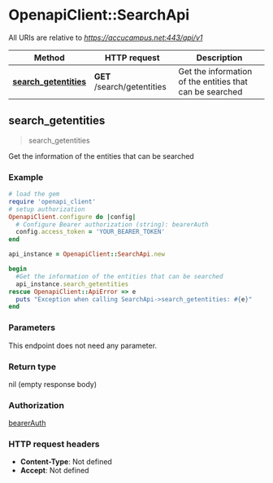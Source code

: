 # OpenapiClient::SearchApi

All URIs are relative to *https://accucampus.net:443/api/v1*

Method | HTTP request | Description
------------- | ------------- | -------------
[**search_getentities**](SearchApi.md#search_getentities) | **GET** /search/getentities | Get the information of the entities that can be searched



## search_getentities

> search_getentities

Get the information of the entities that can be searched

### Example

```ruby
# load the gem
require 'openapi_client'
# setup authorization
OpenapiClient.configure do |config|
  # Configure Bearer authorization (string): bearerAuth
  config.access_token = 'YOUR_BEARER_TOKEN'
end

api_instance = OpenapiClient::SearchApi.new

begin
  #Get the information of the entities that can be searched
  api_instance.search_getentities
rescue OpenapiClient::ApiError => e
  puts "Exception when calling SearchApi->search_getentities: #{e}"
end
```

### Parameters

This endpoint does not need any parameter.

### Return type

nil (empty response body)

### Authorization

[bearerAuth](../README.md#bearerAuth)

### HTTP request headers

- **Content-Type**: Not defined
- **Accept**: Not defined

